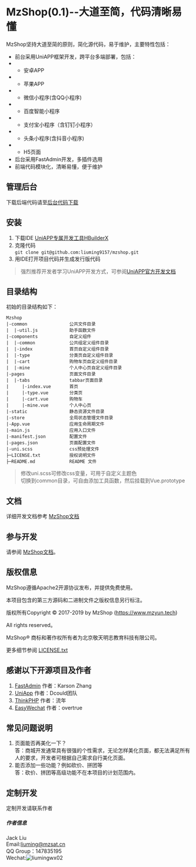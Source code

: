 MzShop(0.1)--大道至简，代码清晰易懂
=========
MzShop坚持大道至简的原则，简化源代码，易于维护，主要特性包括：
+ 前台采用UniAPP框架开发，跨平台多端部署，包括：
+ + 安卓APP
+ + 苹果APP
+ + 微信小程序(含QQ小程序)
+ + 百度智能小程序
+ + 支付宝小程序（含钉钉小程序）
+ + 头条小程序(含抖音小程序)
+ + H5页面
+ 后台采用FastAdmin开发，多插件选用
+ 前端代码模块化，清晰易懂，便于维护
## 管理后台

下载后端代码请至[后台代码下载](https://github.com/liuming9157/mzshop-admin)


## 安装
1. 下载IDE
[UniAPP专属开发工具HBuilderX](https://www.dcloud.io/hbuilderx.html)
2. 克隆代码  
` git clone git@github.com:liuming9157/mzshop.git `
3. 用IDE打开项目代码并生成发行版代码  

>强烈推荐开发者学习UniAPP开发方式，可参阅[UniAPP官方开发文档](https://uniapp.dcloud.io)

## 目录结构

初始的目录结构如下：

~~~
Mzshop
|-common                公共文件目录
|  |-util.js            助手函数文件
|-components            自定义组件
|  |-common             公共组定义组件目录
|  |-index              首页自定义组件目录
|  |-type               分类页自定义组件目录
|  |-cart               购物车页自定义组件目录
|  |-mine               个人中心页自定义组件目录
|-pages                 页面文件目录
|  |-tabs               tabbar页面目录
|     |-index.vue       首页
|     |-type.vue        分类页
|     |-cart.vue        购物车
|     |-mine.vue        个人中心页
|-static                静态资源文件目录
|-store                 全局状态管理文件目录
|-App.vue               应用生命周期文件
|-main.js               应用入口文件
|-manifest.json         配置文件
|-pages.json            页面配置文件
|-uni.scss              css预处理文件
├─LICENSE.txt           授权说明文件
├─README.md             README 文件
~~~
> 修改uni.scss可修改css变量，可用于自定义主题色  
> 切换到common目录，可自由添加工具函数，然后挂载到Vue.prototype  
## 文档

详细开发文档参考 [MzShop文档](https://mzshop.mzyun.tech/doc)

## 参与开发

请参阅 [MzShop文档](https://mzshop.mzyun.tech/doc)。

## 版权信息
MzShop遵循Apache2开源协议发布，并提供免费使用。

本项目包含的第三方源码和二进制文件之版权信息另行标注。

版权所有Copyright © 2017-2019 by MzShop (https://www.mzyun.tech)

All rights reserved。

MzShop® 商标和著作权所有者为北京敬天明志教育科技有限公司。

更多细节参阅 [LICENSE.txt](LICENSE.txt)  

## 感谢以下开源项目及作者
1. [FastAdmin](http://fastadmin.net) 作者：Karson Zhang  
2. [UniApp](https://uniapp.dcloud.io) 作者：Dcould团队
3. [ThinkPHP](http://thinkphp.cn) 作者：流年
4. [EasyWechat](https://www.easywechat.com) 作者：overtrue

## 常见问题说明
1. 页面能否再美化一下？  
答：商城开发通常具有很强的个性需求，无论怎样美化页面，都无法满足所有人的要求，开发者可根据自己需求自行美化页面。
2. 能否添加一些功能？例如砍价、拼团等  
答：砍价、拼团等高级功能不在本项目的计划范围内。
## 定制开发
定制开发请联系作者
##### 作者信息
Jack Liu  
Email:liuming@mzsat.cn  
QQ Group：147835195  
Wechat:![liumingwx02](http://cdn.mzyun.tech/wxqrcode.png)